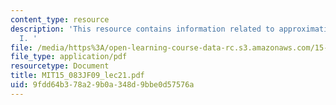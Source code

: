 ```yaml
---
content_type: resource
description: 'This resource contains information related to approximation algorithms
  I. '
file: /media/https%3A/open-learning-course-data-rc.s3.amazonaws.com/15-083j-integer-programming-and-combinatorial-optimization-fall-2009/9fdd64b378a29b0a348d9bbe0d57576a_MIT15_083JF09_lec21.pdf
file_type: application/pdf
resourcetype: Document
title: MIT15_083JF09_lec21.pdf
uid: 9fdd64b3-78a2-9b0a-348d-9bbe0d57576a
---
```

